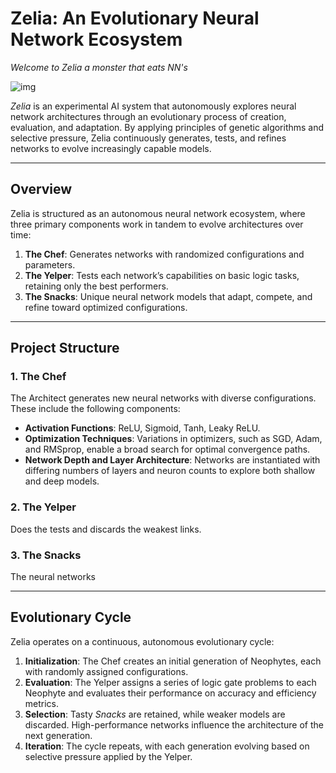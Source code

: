 # Zelia: An Evolutionary Neural Network Ecosystem

*Welcome to Zelia a monster that eats NN's*

![img](https://preview.redd.it/eating-planet-v0-ks3kpr0yjkxb1.png?width=1024&format=png&auto=webp&s=9240548e9e7558f42fb143dbf0c5c7241478a69f)

*Zelia* is an experimental AI system that autonomously explores neural network architectures through an evolutionary process of creation, evaluation, and adaptation. By applying principles of genetic algorithms and selective pressure, Zelia continuously generates, tests, and refines networks to evolve increasingly capable models.


---

## Overview

Zelia is structured as an autonomous neural network ecosystem, where three primary components work in tandem to evolve architectures over time:

1. **The Chef**: Generates networks with randomized configurations and parameters.
2. **The Yelper**: Tests each network’s capabilities on basic logic tasks, retaining only the best performers.
3. **The Snacks**: Unique neural network models that adapt, compete, and refine toward optimized configurations.

---

## Project Structure

### 1. The Chef 

The Architect generates new neural networks with diverse configurations. These include the following components:

   - **Activation Functions**: ReLU, Sigmoid, Tanh, Leaky ReLU.
   - **Optimization Techniques**: Variations in optimizers, such as SGD, Adam, and RMSprop, enable a broad search for optimal convergence paths.
   - **Network Depth and Layer Architecture**: Networks are instantiated with differing numbers of layers and neuron counts to explore both shallow and deep models.

### 2. The Yelper

Does the tests and discards the weakest links.

### 3. The Snacks

The neural networks

---

## Evolutionary Cycle

Zelia operates on a continuous, autonomous evolutionary cycle:

1. **Initialization**: The Chef creates an initial generation of Neophytes, each with randomly assigned configurations.
2. **Evaluation**: The Yelper assigns a series of logic gate problems to each Neophyte and evaluates their performance on accuracy and efficiency metrics.
3. **Selection**: Tasty *Snacks* are retained, while weaker models are discarded. High-performance networks influence the architecture of the next generation.
4. **Iteration**: The cycle repeats, with each generation evolving based on selective pressure applied by the Yelper.

